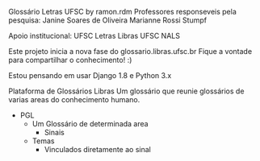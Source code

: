 Glossário Letras UFSC
by ramon.rdm
Professores responseveis pela pesquisa:
Janine Soares de Oliveira
Marianne Rossi Stumpf

Apoio institucional:
UFSC
Letras Libras UFSC
NALS

Este projeto inicia a nova fase do glossario.libras.ufsc.br
Fique a vontade para compartilhar o conhecimento!
:)

Estou pensando em usar Django 1.8 e Python 3.x

Plataforma de Glossários Libras
Um glossário que reunie glossários de varias areas do conhecimento humano.

- PGL
  - Um Glossário de determinada area
	- Sinais
  - Temas
	- Vinculados diretamente ao sinal


